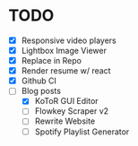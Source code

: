 # TODO

- [x] Responsive video players
- [x] Lightbox Image Viewer
- [x] Replace in Repo
- [x] Render resume w/ react
- [x] Github CI
- [ ] Blog posts
  - [x] KoToR GUI Editor
  - [ ] Flowkey Scraper v2
  - [ ] Rewrite Website
  - [ ] Spotify Playlist Generator
